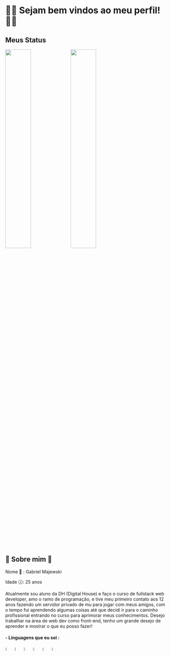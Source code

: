 <div>
  <h1> 🙋‍♂️ Sejam bem vindos ao meu perfil! 🙋‍♂️ </h1>
</div>

<div>
  <h2> Meus Status </h2>
  <img width='40%' aling='left' src='https://github-readme-stats.vercel.app/api?username=rekiell&show_icons=true&theme=radical' />
  <img width='40%' aling='right'  src='https://github-readme-stats.vercel.app/api/top-langs/?username=anuraghazra&layout=compact'/>
</div>

<div>
  <h2> 🎈 Sobre mim 🎈 </h2>
    <p>
      Nome 📱 : Gabriel Majewski 
    </p>
    <p>
      Idade 🕝: 25 anos
    </p>  
   <p> 
      Atualmente sou aluno da DH (Digital House) e faço o curso de fullstack web developer, amo o ramo de programação, e tive meu primeiro contato aos 12 anos fazendo um       servidor privado de mu para jogar com meus amigos, com o tempo fui aprendendo algumas coisas até que decidi ir para o caminho profissional entrando no curso para         aprimorar meus conhecimentos. Desejo trabalhar na área de web dev como front-end, tenho um grande desejo de aprender e mostrar o que eu posso fazer! 
  </p>
</div>

<div>
  <h4> - Linguagens que eu sei : </h4>
  <img src="https://cdn.jsdelivr.net/gh/devicons/devicon/icons/css3/css3-original-wordmark.svg" width='5%'/>
  <img src="https://cdn.jsdelivr.net/gh/devicons/devicon/icons/html5/html5-original-wordmark.svg" width='5%'/>      
  <img src="https://cdn.jsdelivr.net/gh/devicons/devicon/icons/javascript/javascript-original.svg" width='5%'/> 
  <img src="https://cdn.jsdelivr.net/gh/devicons/devicon/icons/handlebars/handlebars-original.svg" width='5%'/>
  <img src="https://cdn.jsdelivr.net/gh/devicons/devicon/icons/mysql/mysql-original-wordmark.svg" width='5%'/>
  <img src="https://cdn.jsdelivr.net/gh/devicons/devicon/icons/git/git-original-wordmark.svg" width='5%'/>   
</div>
